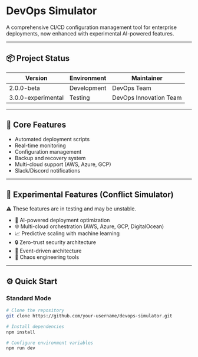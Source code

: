 # DevOps Simulator

A comprehensive CI/CD configuration management tool for enterprise deployments, now enhanced with experimental AI-powered features.

---

## 📦 Project Status

| Version | Environment | Maintainer |
|--------|-------------|------------|
| 2.0.0-beta | Development | DevOps Team |
| 3.0.0-experimental | Testing | DevOps Innovation Team |

---

## 🚀 Core Features

- Automated deployment scripts
- Real-time monitoring
- Configuration management
- Backup and recovery system
- Multi-cloud support (AWS, Azure, GCP)
- Slack/Discord notifications

---

## 🧪 Experimental Features (Conflict Simulator)

⚠️ These features are in testing and may be unstable.

- 🤖 AI-powered deployment optimization
- 🌐 Multi-cloud orchestration (AWS, Azure, GCP, DigitalOcean)
- 📈 Predictive scaling with machine learning
- 🔒 Zero-trust security architecture
- 🌊 Event-driven architecture
- 🎯 Chaos engineering tools

---

## ⚙️ Quick Start

### Standard Mode
```bash
# Clone the repository
git clone https://github.com/your-username/devops-simulator.git

# Install dependencies
npm install

# Configure environment variables
npm run dev
